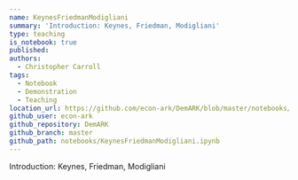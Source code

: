 ```yaml
---
name: KeynesFriedmanModigliani
summary: 'Introduction: Keynes, Friedman, Modigliani'
type: teaching
is_notebook: true
published:
authors:
  - Christopher Carroll
tags:
  - Notebook
  - Demonstration
  - Teaching
location_url: https://github.com/econ-ark/DemARK/blob/master/notebooks/KeynesFriedmanModigliani.ipynb
github_user: econ-ark
github_repository: DemARK
github_branch: master
github_path: notebooks/KeynesFriedmanModigliani.ipynb
---
```


Introduction: Keynes, Friedman, Modigliani

